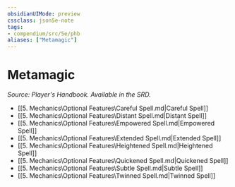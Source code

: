 ```yaml
---
obsidianUIMode: preview
cssclass: json5e-note
tags:
- compendium/src/5e/phb
aliases: ["Metamagic"]
---
```

# Metamagic
*Source: Player's Handbook. Available in the SRD.* 

- [[5. Mechanics\Optional Features\Careful Spell.md|Careful Spell]]
- [[5. Mechanics\Optional Features\Distant Spell.md|Distant Spell]]
- [[5. Mechanics\Optional Features\Empowered Spell.md|Empowered Spell]]
- [[5. Mechanics\Optional Features\Extended Spell.md|Extended Spell]]
- [[5. Mechanics\Optional Features\Heightened Spell.md|Heightened Spell]]
- [[5. Mechanics\Optional Features\Quickened Spell.md|Quickened Spell]]
- [[5. Mechanics\Optional Features\Subtle Spell.md|Subtle Spell]]
- [[5. Mechanics\Optional Features\Twinned Spell.md|Twinned Spell]]